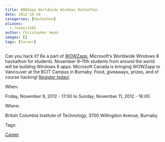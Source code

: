 ```yaml
---
title: WOWZapp Worldwide Windows Hackathon
date: 2012-10-28
categories: [Hackathon]
aliases:
  - /node/1503
author: Christopher Head
images: []
tags: [Career]
---
```


Can you hack it? Be a part of [WOWZapp](https://blogs.msdn.com/b/cdnstudents/archive/2012/10/23/canada-join-the-worldwide-wowzapp-hackathon-november-9-11th.aspx), Microsoft’s Worldwide Windows 8 hackathon for students. November 9–11th students from around the world will be building Windows 8 apps. Microsoft Canada is bringing WOWZapp to Vancouver at the BCIT Campus in Burnaby. Food, giveaways, prizes, and of course hacking! [Register today!](https://www.microsoft.com/student/en-us/wowzapp/eventpage.aspx?drop=85WT.mc_id=club)

When: 

Friday, November 9, 2012 - 17:00 to Sunday, November 11, 2012 - 16:00

Where: 

British Columbia Institute of Technology, 3700 Willingdon Avenue, Burnaby

Tags: 

[Career](/career)
